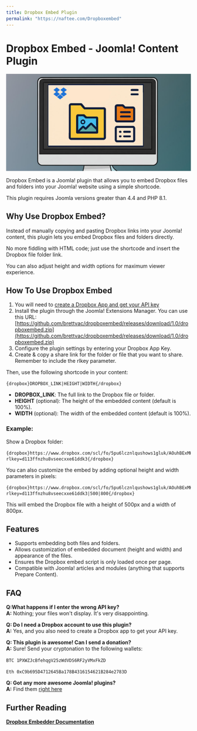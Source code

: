 ```yaml
---
title: Dropbox Embed Plugin
permalink: "https://naftee.com/Dropboxembed"
---
```


Dropbox Embed - Joomla! Content Plugin
=============

![Dropbox Embed](Dropboxembed.jpg)

Dropbox Embed is a Joomla! plugin that allows you to embed Dropbox files and folders into your Joomla! website using a simple shortcode.

This plugin requires Joomla versions greater than 4.4 and PHP 8.1.

Why Use Dropbox Embed?
------------

Instead of manually copying and pasting Dropbox links into your Joomla! content, this plugin lets you embed Dropbox files and folders directly.

No more fiddling with HTML code; just use the shortcode and insert the Dropbox file folder link. 

You can also adjust height and width options for maximum viewer experience.

How To Use Dropbox Embed
------------

1. You will need to [create a Dropbox App and get your API key](https://www.dropbox.com/developers/apps/create)
2. Install the plugin through the Joomla! Extensions Manager. You can use this URL: [https://github.com/brettvac/dropboxembed/releases/download/1.0/dropboxembed.zip](https://github.com/brettvac/dropboxembed/releases/download/1.0/dropboxembed.zip)
3. Configure the plugin settings by entering your Dropbox App Key.
4. Create & copy a share link for the folder or file that you want to share. Remember to include the rlkey parameter.

Then, use the following shortcode in your content:
```
{dropbox}DROPBOX_LINK|HEIGHT|WIDTH{/dropbox}
```
- **DROPBOX_LINK**: The full link to the Dropbox file or folder.
- **HEIGHT** (optional): The height of the embedded content (default is 100%).
- **WIDTH** (optional): The width of the embedded content (default is 100%).

### Example:
Show a Dropbox folder:
```
{dropbox}https://www.dropbox.com/scl/fo/5pu6lcznlqushows1gluk/AOuhBExMHsO0lGM5AqU5d2Y?rlkey=d113ffnzhu8vseecxxe61ddk3{/dropbox}
```
You can also customize the embed by adding optional height and width parameters in pixels:

```
{dropbox}https://www.dropbox.com/scl/fo/5pu6lcznlqushows1gluk/AOuhBExMHsO0lGM5AqU5d2Y?rlkey=d113ffnzhu8vseecxxe61ddk3|500|800{/dropbox}
```

This will embed the Dropbox file with a height of 500px and a width of 800px.

## Features
- Supports embedding both files and folders.
- Allows customization of embedded document (height and width) and appearance of the files.
- Ensures the Dropbox embed script is only loaded once per page.
- Compatible with Joomla! articles and modules (anything that supports Prepare Content).

## FAQ
**Q:What happens if I enter the wrong API key?**  
**A:** Nothing; your files won't display. It's very disappointing.

**Q: Do I need a Dropbox account to use this plugin?**  
**A:** Yes, and you also need to create a Dropbox app to get your API key.

**Q: This plugin is awesome! Can I send a donation?**  
**A:** Sure! Send your cryptonation to the following wallets:

`BTC 1PXWZJcBfehqgV25zWdVDS6RF2yVMxFkZD`

`Eth 0xC9b695D4712645Ba178B4316154621B284e2783D`

**Q: Got any more awesome Joomla! plugins?**  
**A:** Find them [right here](https://naftee.com)

## Further Reading
**[Dropbox Embedder Documentation](https://www.dropbox.com/developers/embedder)**
